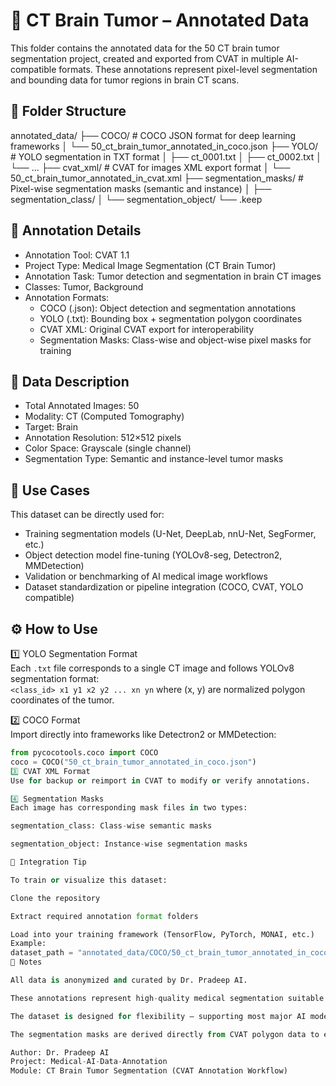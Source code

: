 # 🧠 CT Brain Tumor – Annotated Data
This folder contains the annotated data for the 50 CT brain tumor segmentation project, created and exported from CVAT in multiple AI-compatible formats. These annotations represent pixel-level segmentation and bounding data for tumor regions in brain CT scans.

## 📂 Folder Structure
annotated_data/
├── COCO/                        # COCO JSON format for deep learning frameworks
│   └── 50_ct_brain_tumor_annotated_in_coco.json
├── YOLO/                        # YOLO segmentation in TXT format
│   ├── ct_0001.txt
│   ├── ct_0002.txt
│   └── ...
├── cvat_xml/                    # CVAT for images XML export format
│   └── 50_ct_brain_tumor_annotated_in_cvat.xml
├── segmentation_masks/           # Pixel-wise segmentation masks (semantic and instance)
│   ├── segmentation_class/
│   └── segmentation_object/
└── .keep

## 🧾 Annotation Details
- Annotation Tool: CVAT 1.1  
- Project Type: Medical Image Segmentation (CT Brain Tumor)  
- Annotation Task: Tumor detection and segmentation in brain CT images  
- Classes: Tumor, Background  
- Annotation Formats:  
  - COCO (.json): Object detection and segmentation annotations  
  - YOLO (.txt): Bounding box + segmentation polygon coordinates  
  - CVAT XML: Original CVAT export for interoperability  
  - Segmentation Masks: Class-wise and object-wise pixel masks for training

## 🧠 Data Description
- Total Annotated Images: 50  
- Modality: CT (Computed Tomography)  
- Target: Brain  
- Annotation Resolution: 512×512 pixels  
- Color Space: Grayscale (single channel)  
- Segmentation Type: Semantic and instance-level tumor masks  

## 🧩 Use Cases
This dataset can be directly used for:
- Training segmentation models (U-Net, DeepLab, nnU-Net, SegFormer, etc.)
- Object detection model fine-tuning (YOLOv8-seg, Detectron2, MMDetection)
- Validation or benchmarking of AI medical image workflows
- Dataset standardization or pipeline integration (COCO, CVAT, YOLO compatible)

## ⚙️ How to Use
1️⃣ YOLO Segmentation Format  
Each `.txt` file corresponds to a single CT image and follows YOLOv8 segmentation format:  
`<class_id> x1 y1 x2 y2 ... xn yn` where (x, y) are normalized polygon coordinates of the tumor.  

2️⃣ COCO Format  
Import directly into frameworks like Detectron2 or MMDetection:  
```python
from pycocotools.coco import COCO
coco = COCO("50_ct_brain_tumor_annotated_in_coco.json")
3️⃣ CVAT XML Format
Use for backup or reimport in CVAT to modify or verify annotations.

4️⃣ Segmentation Masks
Each image has corresponding mask files in two types:

segmentation_class: Class-wise semantic masks

segmentation_object: Instance-wise segmentation masks

🧬 Integration Tip

To train or visualize this dataset:

Clone the repository

Extract required annotation format folders

Load into your training framework (TensorFlow, PyTorch, MONAI, etc.)
Example:
dataset_path = "annotated_data/COCO/50_ct_brain_tumor_annotated_in_coco.json"
🧘 Notes

All data is anonymized and curated by Dr. Pradeep AI.

These annotations represent high-quality medical segmentation suitable for AI research, training, and benchmarking.

The dataset is designed for flexibility — supporting most major AI model formats.

The segmentation masks are derived directly from CVAT polygon data to ensure pixel-accurate representation.

Author: Dr. Pradeep AI
Project: Medical-AI-Data-Annotation
Module: CT Brain Tumor Segmentation (CVAT Annotation Workflow)
